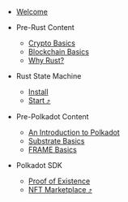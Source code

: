 -   [Welcome](/README.md)

-   Pre-Rust Content

    -   [Crypto Basics](pre-rust/crypto/README.md)
    -   [Blockchain Basics](pre-rust/blockchain/README.md)
    -   [Why Rust?](pre-rust/why-rust.md)

-   Rust State Machine

    -   [Install](pre-rust/install.md)
    -   [Start ⤴](https://www.shawntabrizi.com/rust-state-machine/)

-   Pre-Polkadot Content

    -   [An Introduction to Polkadot](pre-polkadot/polkadot-basics.md)
    -   [Substrate Basics](pre-polkadot/substrate-basics.md)
    -   [FRAME Basics](pre-polkadot/frame-basics.md)

-   Polkadot SDK

    -   [Proof of Existence](polkadot/proof-of-existence/README.md)
    -   [NFT Marketplace ⤴](https://www.shawntabrizi.com/substrate-collectables-workshop/)
